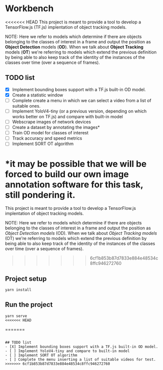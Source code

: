 # Workbench

<<<<<<< HEAD
This project is meant to provide a tool to develop a TensorFlow.js (TF.js) implentation of object tracking models.

NOTE: Here we refer to models which determine if there are objects belonging to the classes of interest in a frame and output the position as **Object Detection** models (**OD**). When we talk about **Object Tracking** models (**OT**) we're referring to models which extend the previous definition by being able to also keep track of the identity of the instances of the classes over time (over a sequence of frames).

## TODO list
-[X] Implement bounding boxes support with a TF.js built-in OD model.
-[X] Create a statistic window
-[ ] Complete create a menu in which we can select a video from a list of suitable ones.
-[ ] Implement YoloV4-tiny (or a previous version, depending on which works better on TF.js) and compare with built-in model
-[ ] Webscrape images of network devices
-[ ] Create a dataset by annotating the images*
-[ ] Train OD model for classes of interest
-[ ] Track accuracy and speed metrics
-[ ] Implement SORT OT algorithm

*it may be possible that we will be forced to build our own image annotation software for this task, still pondering it.
=======
This project is meant to provide a tool to develop a TensorFlow.js implentation of object tracking models.

NOTE: Here we refer to models which determine if there are objects belonging to the classes of interest in a frame and output the position as *Object Detection models* (OD). When we talk about *Object Tracking models* (OT) we're referring to models which extend the previous definition by being able to also keep track of the identity of the instances of the classes over time (over a sequence of frames).
>>>>>>> 6cf1b853b87d7833e884e48534c8ffc946272760

## Project setup
```
yarn install
```

## Run the project
```
yarn serve
<<<<<<< HEAD
```
=======
```

## TODO list
- [X] Implement bounding boxes support with a TF.js built-in OD model.
- [ ] Implement YoloV4-tiny and compare to built-in model
- [ ] Implement SORT OT algorithm
- [ ] Complete the menu inserting a list of suitable videos for test.
>>>>>>> 6cf1b853b87d7833e884e48534c8ffc946272760
